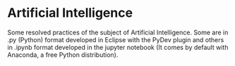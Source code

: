 # Artificial Intelligence

Some resolved practices of the subject of Artificial Intelligence. Some are in .py (Python) format developed in Eclipse with the PyDev plugin and others in .ipynb format developed in the jupyter notebook (It comes by default with Anaconda, a free Python distribution).

